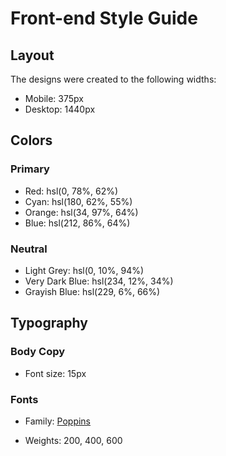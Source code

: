 # Front-end Style Guide

## Layout

The designs were created to the following widths:

- Mobile: 375px
- Desktop: 1440px

## Colors

### Primary

- Red: hsl(0, 78%, 62%)
- Cyan: hsl(180, 62%, 55%)
- Orange: hsl(34, 97%, 64%)
- Blue: hsl(212, 86%, 64%)

### Neutral

- Light Grey: hsl(0, 10%, 94%)
- Very Dark Blue: hsl(234, 12%, 34%)
- Grayish Blue: hsl(229, 6%, 66%)

## Typography

### Body Copy

- Font size: 15px

### Fonts

- Family: [Poppins](https://fonts.google.com/specimen/Poppins)

<link href="https://fonts.googleapis.com/css?family=Poppins:200,600&display=swap" rel="stylesheet">

- Weights: 200, 400, 600
